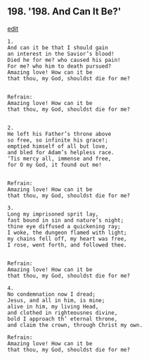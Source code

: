 
## 198.  '198. And Can It Be?'
[edit](https://docs.google.com/document/d/1roJHbL2xbLpHIrdbAmw4ooyK7Y5xUoVA/edit?mode=html)






    1.
    And can it be that I should gain
    an interest in the Savior’s blood!
    Died he for me? who caused his pain!
    For me? who him to death pursued?
    Amazing love! How can it be
    that thou, my God, shouldst die for me?


    Refrain:
    Amazing love! How can it be
    that thou, my God, shouldst die for me?


    2.
    He left his Father’s throne above
    so free, so infinite his grace!;
    emptied himself of all but love,
    and bled for Adam’s helpless race.
    ‘Tis mercy all, immense and free,
    for O my God, it found out me!


    Refrain:
    Amazing love! How can it be
    that thou, my God, shouldst die for me?

    3.
    Long my imprisoned sprit lay,
    fast bound in sin and nature’s night;
    thine eye diffused a quickening ray;
    I woke, the dungeon flamed with light;
    my chains fell off, my heart was free,
    I rose, went forth, and followed thee.


    Refrain:
    Amazing love! How can it be
    that thou, my God, shouldst die for me?

    4.
    No condemnation now I dread;
    Jesus, and all in him, is mine;
    alive in him, my living Head,
    and clothed in righteousnes divine,
    bold I approach th’ eternal throne,
    and claim the crown, through Christ my own.

    Refrain:
    Amazing love! How can it be
    that thou, my God, shouldst die for me?

